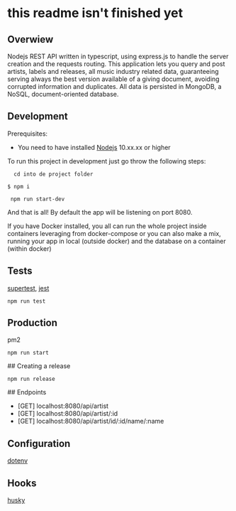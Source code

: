 # this readme isn't finished yet


## Overwiew

Nodejs REST API written in typescript, using express.js to handle the server creation and the requests routing.
This application lets you query and post artists, labels and releases, all music industry related data, guaranteeing serving always the best version available of a giving document, avoiding corrupted information and duplicates.
All data is persisted in MongoDB, a NoSQL, document-oriented database.

## Development

Prerequisites:
- You need to have installed [Nodejs](https://nodejs.org/ "Nodejs") 10.xx.xx or higher

To run this project in development just go throw the following steps:
```
  cd into de project folder
```

```
$ npm i
```

```
 npm run start-dev
```
And that is all! By default the app will be listening on port 8080.

If you have Docker installed, you all can run the whole project inside containers leveraging from docker-compose or you can also make a mix, running your app in local (outside docker) and the database on a container (within docker)



## Tests
[supertest](https://www.npmjs.com/package/supertest "supertest"), [jest](https://www.npmjs.com/package/jest "jest")
```
npm run test
```


## Production
pm2
```
npm run start
```

## Creating a release
```
npm run release
```

## Endpoints
- [GET] localhost:8080/api/artist
- [GET] localhost:8080/api/artist/:id
- [GET] localhost:8080/api/artist/id/:id/name/:name


## Configuration
[dotenv](https://www.npmjs.com/package/dotenv "dotenv")

## Hooks
[husky](https://www.npmjs.com/package/husky "husky")
